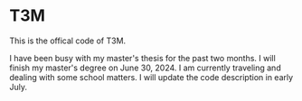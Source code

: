 # T3M
This is the offical code of T3M. 

I have been busy with my master's thesis for the past two months. I will finish my master's degree on June 30, 2024. I am currently traveling and dealing with some school matters. I will update the code description in early July.
